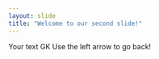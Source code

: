 ```yaml
---
layout: slide
title: "Welcome to our second slide!"
---
```

Your text GK
Use the left arrow to go back!
